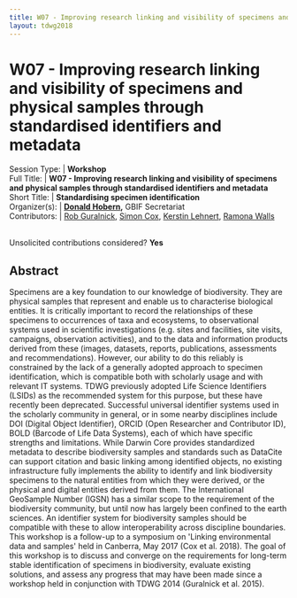 ```yaml
---
title: W07 - Improving research linking and visibility of specimens and physical samples through standardised identifiers and metadata
layout: tdwg2018
---
```


# W07 - Improving research linking and visibility of specimens and physical samples through standardised identifiers and metadata

Session Type: | **Workshop**  
Full Title:   | **W07 - Improving research linking and visibility of specimens and physical samples through standardised identifiers and metadata**  
Short Title:  | **Standardising specimen identification**  
Organizer(s): | **[Donald Hobern](mailto:dhobern@gbif.org),** GBIF Secretariat  
Contributors: | [Rob Guralnick](mailto:robgur@gmail.com), [Simon Cox](mailto:simon.cox@csiro.au), [Kerstin Lehnert](mailto:lehnert@ldeo.columbia.edu), [Ramona Walls](mailto:rwalls@cyverse.org)  


<p><br />Unsolicited contributions considered?  <strong>Yes</strong></p>  

<!--
**How many 80-minute sessions are you requesting?** 2
Technical Requirements: | No
-->

## Abstract  

Specimens are a key foundation to our knowledge of biodiversity. They are physical samples that represent and enable us to characterise biological entities. It is critically important to record the relationships of these specimens to occurrences of taxa and ecosystems, to observational systems used in scientific investigations (e.g. sites and facilities, site visits, campaigns, observation activities), and to the data and information products derived from these (images, datasets, reports, publications, assessments and recommendations). However, our ability to do this reliably is constrained by the lack of a generally adopted approach to specimen identification, which is compatible both with scholarly usage and with relevant IT systems. TDWG previously adopted Life Science Identifiers (LSIDs) as the recommended system for this purpose, but these have recently been deprecated. Successful universal identifier systems used in the scholarly community in general, or in some nearby disciplines include DOI (Digital Object Identifier), ORCID (Open Researcher and Contributor ID), BOLD (Barcode of Life Data Systems), each of which have specific strengths and limitations. While Darwin Core provides standardized metadata to describe biodiversity samples and standards such as DataCite can support citation and basic linking among identified objects, no existing infrastructure fully implements the ability to identify and link biodiversity specimens to the natural entities from which they were derived, or the physical and digital entities derived from them. The International GeoSample Number (IGSN) has a similar scope to the requirement of the biodiversity community, but until now has largely been confined to the earth sciences. An identifier system for biodiversity samples should be compatible with these to allow interoperability across discipline boundaries. This workshop is a follow-up to a symposium on 'Linking environmental data and samples' held in Canberra, May 2017 (Cox et al. 2018). The goal of this workshop is to discuss and converge on the requirements for long-term stable identification of specimens in biodiversity, evaluate existing solutions, and assess any progress that may have been made since a workshop held in conjunction with TDWG 2014 (Guralnick et al. 2015).

